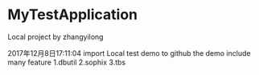 # MyTestApplication
Local project by zhangyilong

2017年12月8日17:11:04
import Local test demo to github
the demo include many feature
1.dbutil
2.sophix
3.tbs

